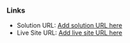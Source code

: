 ### Links

- Solution URL: [Add solution URL here](https://your-solution-url.com)
- Live Site URL: [Add live site URL here](https://your-live-site-url.com)